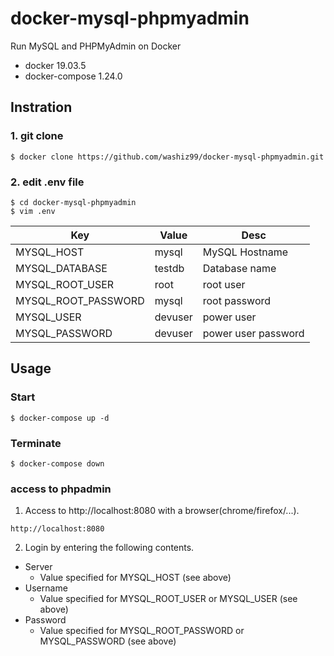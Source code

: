 # docker-mysql-phpmyadmin
Run MySQL and PHPMyAdmin on Docker

- docker 19.03.5
- docker-compose 1.24.0

## Instration

### 1. git clone 

```
$ docker clone https://github.com/washiz99/docker-mysql-phpmyadmin.git
```

### 2. edit .env file

```
$ cd docker-mysql-phpmyadmin
$ vim .env
```

| Key | Value | Desc |
| --- | --- | --- |
| MYSQL_HOST | mysql | MySQL Hostname |  
| MYSQL_DATABASE | testdb | Database name |
| MYSQL_ROOT_USER | root | root user |
| MYSQL_ROOT_PASSWORD | mysql | root password |
| MYSQL_USER | devuser | power user |
| MYSQL_PASSWORD | devuser | power user password |

## Usage

### Start

```
$ docker-compose up -d
```

### Terminate

```
$ docker-compose down
```

### access to phpadmin

1. Access to http://localhost:8080 with a browser(chrome/firefox/...).

```
http://localhost:8080
```

2. Login by entering the following contents.

- Server
  - Value specified for MYSQL_HOST (see above)
- Username
  - Value specified for MYSQL_ROOT_USER or MYSQL_USER (see above)
- Password
  - Value specified for MYSQL_ROOT_PASSWORD or MYSQL_PASSWORD (see above)

